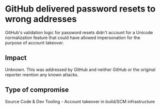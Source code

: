 # GitHub delivered password resets to wrong addresses

GitHub's validation logic for password resets didn't account for a Unicode
normalization feature that could have allowed impersonation for the purpose of
account takeover.

## Impact

Unknown.  This was addressed by GitHub and neither GitHub or the original
reporter mention any known attacks.

## Type of compromise

Source Code & Dev Tooling - Account takeover in build/SCM infrastructure

